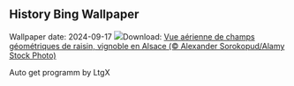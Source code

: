 ## History Bing Wallpaper
Wallpaper date: 2024-09-17
![](https://www.bing.com/th?id=OHR.NordicWalkingDay_FR-FR1412128674_UHD.jpg&w=1000)Download: [Vue aérienne de champs géométriques de raisin, vignoble en Alsace (© Alexander Sorokopud/Alamy Stock Photo)](https://www.bing.com/th?id=OHR.NordicWalkingDay_FR-FR1412128674_UHD.jpg)

Auto get programm by LtgX
